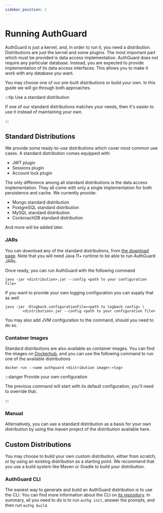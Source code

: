 ```yaml
---
sidebar_position: 2
---
```

# Running AuthGuard
AuthGuard is just a kernel, and, in order to run it, you need a distribution.
Distributions are just the kernel and some plugins. The most important part which must 
be provided is data access implementation. AuthGuard does not require any 
particular database. Instead, you are expected to provide implementation of its 
data access interfaces. This allows you to make it work with any database you want.

You may choose one of our pre-built distributions or build your own. In this guide 
we will go through both approaches.

:::tip Use a standard distribution

If one of our standard distributions matches your needs, then it's easier to 
use it instead of maintaining your own.

:::

## Standard Distributions
We provide some ready-to-use distributions which cover most common use cases. A 
standard distribution comes equipped with:
* JWT plugin
* Sessions plugin
* Account lock plugin

The only difference among all standard distributions is the data access implementation.
They all come with only a single implementation for both persistence and cache.
We currently provide:
* Mongo standard distribution
* PostgreSQL standard distribution
* MySQL standard distribution
* CockroachDB standard distribution

And more will be added later.

### JARs
You can download any of the standard distributions, from [the download page](https://www.nexblocks.com/downloads/authguard). 
Note that you will need Java 11+ runtime to be able to run AuthGuard JARs. 

Once ready, you can run AuthGuard with the following command
```
java -jar <distribution>.jar --config <path to your configuration file>
```

If you want to provide your own logging configuration you can supply that as well
```
java -jar -Dlogback.configurationFile=<path to logback config> \
        <distribution>.jar --config <path to your configuration file>
```

You may also add JVM configuration to the command, should you need to do so.

### Container Images
Standard distributions are also available as container images. You can find the images 
on [Dockerhub](https://hub.docker.com/), and you can use the following command to run 
one of the available distributions

```shell
docker run --name authguard <distribution image>:<tag>
```

:::danger Provide your own configuration

The previous command will start with its default configuration, you'll need 
to override that.

:::

### Manual
Alternatively, you can use a standard distribution as a basis for your own 
distribution by using the maven project of the distribution available here.

## Custom Distributions
You may choose to build your own custom distribution, either from scratch, or 
by using an existing distribution as a starting point. We recommend that you 
use a build system like Maven or Gradle to build your distribution.

### AuthGuard CLI
The easiest way to generate and build an AuthGuard distribution is to use the
CLI. You can find more information about the CLI on [its repository](https://github.com/AuthGuard/authg-cli).
In summary, all you need to do is to run `authg init`, answer the prompts, and
then run `authg build`.
